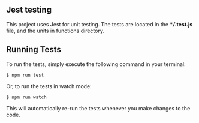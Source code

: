 ## Jest testing

This project uses Jest for unit testing. The tests are located in the **\*_/_.test.js** file, and the units in functions directory.

## Running Tests

To run the tests, simply execute the following command in your terminal:

```
$ npm run test
```

Or, to run the tests in watch mode:

```
$ npm run watch
```

This will automatically re-run the tests whenever you make changes to the code.
